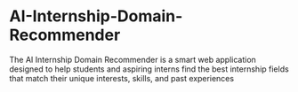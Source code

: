# AI-Internship-Domain-Recommender
The AI Internship Domain Recommender is a smart web application designed to help students and aspiring interns find the best internship fields that match their unique interests, skills, and past experiences
